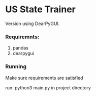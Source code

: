 # US State Trainer

Version using DearPyGUI.

### Requiremnts:

1. pandas
2. dearpygui 

### Running

Make sure requirements are satisfied

run: python3 main.py in project directory
